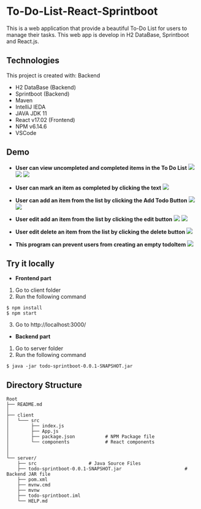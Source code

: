 # To-Do-List-React-Sprintboot
This is a web application that provide a beautiful To-Do List for users to manage their tasks. This web app is develop in H2 DataBase, Sprintboot and React.js. 

## Technologies
This project is created with:
Backend
* H2 DataBase (Backend)
* Sprintboot (Backend)
* Maven
* IntelliJ IEDA
* JAVA JDK 11 
* React v17.02 (Frontend)
* NPM v6.14.6
* VSCode

## Demo
* **User can view uncompleted and completed items in the To Do List** 
![](demo/1.png)
![](demo/3.png)
![](demo/4.png)
* **User can mark an item as completed by clicking the text** 
![](demo/2.png)

* **User can add an item from the list by clicking the Add Todo Button** 
![](demo/5.png)
![](demo/6.png)
* **User edit add an item from the list by clicking the edit button** 
![](demo/7.png)
![](demo/8.png)
* **User edit delete an item from the list by clicking the delete button** 
![](demo/11.png)

* **This program can prevent users from creating an empty todoItem**
![](demo/10.png)

## Try it locally
* **Frontend part** 
1. Go to client folder
2. Run the following command

```
$ npm install
$ npm start
```
3. Go to http://localhost:3000/

* **Backend part** 
1. Go to server folder
2. Run the following command
```
$ java -jar todo-sprintboot-0.0.1-SNAPSHOT.jar
```



## Directory Structure
    Root
    ├── README.md
    │
    ├── client              
    │   └─── src 
    │        ├── index.js
    │        ├── App.js
    │        ├── package.json           # NPM Package file
    │        └── components             # React components
    │           
    │
    └── server/
        ├── src                   # Java Source Files             
        ├── todo-sprintboot-0.0.1-SNAPSHOT.jar                       # Backend JAR file 
        ├── pom.xml                
        ├── mvnw.cmd
        ├── mvnw
        ├── todo-sprintboot.iml
        └── HELP.md                